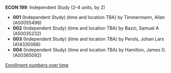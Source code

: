 **ECON 199**: Independent Study (2–4 units, by 2)

- **001** (Independent Study) (time and location TBA) by Timmermann, Allan (A00055496)
- **002** (Independent Study) (time and location TBA) by Bazzi, Samuel A (A50035232)
- **003** (Independent Study) (time and location TBA) by Perols, Johan Lars (A14330066)
- **004** (Independent Study) (time and location TBA) by Hamilton, James D. (A00365092)

[Enrollment numbers over time](./ECON199.tsv)
